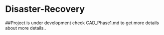 # Disaster-Recovery
##Project is under development
check CAD_Phase1.md to get more details about more details..

